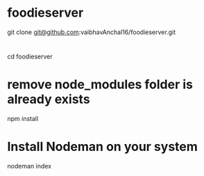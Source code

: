 # foodieserver

git clone git@github.com:vaibhavAnchal16/foodieserver.git

# 
cd foodieserver

# remove node_modules folder is already exists
npm install

# Install Nodeman on your system 
nodeman index



